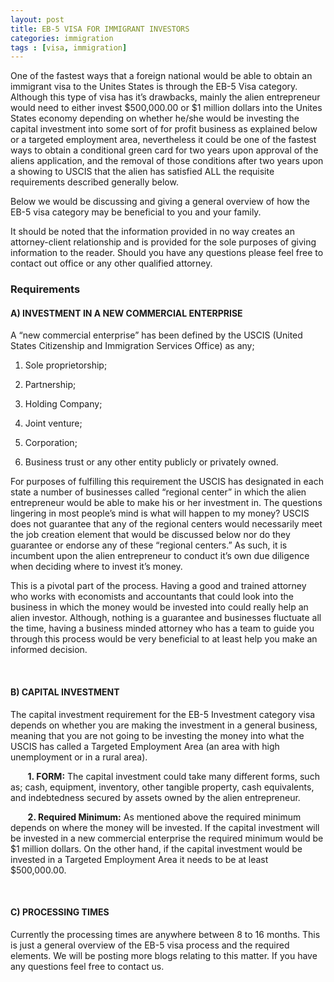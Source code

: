 ```yaml
---
layout: post
title: EB-5 VISA FOR IMMIGRANT INVESTORS
categories:	immigration
tags : [visa, immigration]
---
```


One of the fastest ways that a foreign national would be able to obtain an immigrant visa to the Unites States is through the EB-5 Visa category. Although this type of visa has it’s drawbacks, mainly the alien entrepreneur would need to either invest $500,000.00 or $1 million dollars into the Unites States economy depending on whether he/she would be investing the capital investment into some sort of for profit business as explained below or a targeted employment area, nevertheless it could be one of the fastest ways to obtain a conditional green card for two years upon approval of the aliens application, and the removal of those conditions after two years upon a showing to USCIS that the alien has satisfied ALL the requisite requirements described generally below.

Below we would be discussing and giving a general overview of how the EB-5 visa category may be beneficial to you and your family. 

It should be noted that the information provided in no way creates an attorney-client relationship and is provided for the sole purposes of giving information to the reader. Should you have any questions please feel free to contact out office or any other qualified attorney.

### Requirements

#### A) INVESTMENT IN A NEW COMMERCIAL ENTERPRISE

A “new commercial enterprise” has been defined by the USCIS (United States Citizenship and Immigration Services Office) as any; 

1. Sole proprietorship; 

2. Partnership; 

3. Holding Company; 

4. Joint venture; 

5. Corporation; 

6. Business trust or any other entity publicly or privately owned. 

For purposes of fulfilling this requirement the USCIS has designated in each state a number of businesses called “regional center” in which the alien entrepreneur would be able to make his or her investment in. The questions lingering in most people’s mind is what will happen to my money? USCIS does not guarantee that any of the regional centers would necessarily meet the job creation element that would be discussed below nor do they guarantee or endorse any of these “regional centers.” As such, it is incumbent upon the alien entrepreneur to conduct it’s own due diligence when deciding where to invest it’s money. 

This is a pivotal part of the process. Having a good and trained attorney who works with economists and accountants that could look into the business in which the money would be invested into could really help an alien investor. Although, nothing is a guarantee and businesses fluctuate all the time, having a business minded attorney who has a team to guide you through this process would be very beneficial to at least help you make an informed decision. 

<br>

#### B) CAPITAL INVESTMENT 

The capital investment requirement for the EB-5 Investment category visa depends on whether you are making the investment in a general business, meaning that you are not going to be investing the money into what the USCIS has called a Targeted Employment Area (an area with high unemployment or in a rural area). 

&nbsp;&nbsp;&nbsp;&nbsp;&nbsp;&nbsp;	__1. FORM:__ The capital investment could take many different forms, such as; cash, equipment, inventory, other tangible property, cash equivalents, and indebtedness secured by assets owned by the alien entrepreneur. 

&nbsp;&nbsp;&nbsp;&nbsp;&nbsp;&nbsp;	__2. Required Minimum:__ As mentioned above the required minimum depends on where the money will be invested. If the capital investment will be invested in a new commercial enterprise the required minimum would be $1 million dollars. On the other hand, if the capital investment would be invested in a Targeted Employment Area it needs to be at least $500,000.00. 

<br>

#### C) PROCESSING TIMES

Currently the processing times are anywhere between 8 to 16 months. This is just a general overview of the EB-5 visa process and the required elements. We will be posting more blogs relating to this matter. If you have any questions feel free to contact us.